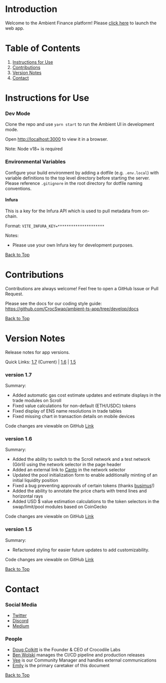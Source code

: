 <a id='top'></a>

# Introduction

Welcome to the Ambient Finance platform! Please [click here](https://ambient.finance/) to launch the web app.

# Table of Contents

1. [Instructions for Use](#instructions-for-use)
2. [Contributions](#contributions)
3. [Version Notes](#version-notes)
4. [Contact](#contact)

# Instructions for Use

### Dev Mode

Clone the repo and use `yarn start` to run the Ambient UI in development mode.

Open [http://localhost:3000](http://localhost:3000) to view it in a browser.

Note: Node v18+ is required

### Environmental Variables

Configure your build environment by adding a dotfile (e.g. `.env.local`) with variable definitions to the top level directory before starting the server. Please reference `.gitignore` in the root directory for dotfile naming conventions.


#### Infura

This is a key for the Infura API which is used to pull metadata from on-chain.

Format: `VITE_INFURA_KEY=*********************`

Notes:

-   Please use your own Infura key for development purposes.

[Back to Top](#top)

# Contributions

Contributions are always welcome! Feel free to open a GitHub Issue or Pull Request.

Please see the docs for our coding style guide: https://github.com/CrocSwap/ambient-ts-app/tree/develop/docs

[Back to Top](#top)

# Version Notes

Release notes for app versions.

Quick Links: [1.7](#version-17) (Current) | [1.6](#version-16) | [1.5](#version-15)

### version 1.7

Summary:

-   Added automatic gas cost estimate updates and estimate displays in the trade modules on Scroll
-   Fixed value calculations for non-default (ETH/USDC) tokens
-   Fixed display of ENS name resolutions in trade tables
-   Fixed missing chart in transaction details on mobile devices

Code changes are viewable on GitHub [Link](https://github.com/CrocSwap/ambient-ts-app/pull/3269)

### version 1.6

Summary:

-   Added the ability to switch to the Scroll network and a test network (Görli) using the network selector in the page header
-   Added an external link to [Canto](https://beta.canto.io/lp) in the network selector
-   Updated the pool initialization form to enable additionally minting of an initial liquidity position
-   Fixed a bug preventing approvals of certain tokens (thanks [busimus](https://github.com/busimus)!)
-   Added the ability to annotate the price charts with trend lines and horizontal rays
-   Added USD $ value estimation calculations to the token selectors in the swap/limit/pool modules based on CoinGecko

Code changes are viewable on GitHub [Link](https://github.com/CrocSwap/ambient-ts-app/pull/3225)

### version 1.5

Summary:

-   Refactored styling for easier future updates to add customizability.

Code changes are viewable on GitHub [Link](https://github.com/CrocSwap/ambient-ts-app/pull/3039)

[Back to Top](#top)

# Contact

### Social Media

-   [Twitter](https://x.com/ambient_finance 'Ambient Finance on Twitter')
-   [Discord](https://discord.com/invite/ambient-finance 'Ambient Finance on Discord')
-   [Medium](https://crocswap.medium.com/ 'Crocodile Labs on Medium')

### People

-   [Doug Colkitt](mailto:doug@crocodilelabs.io 'email Doug') is the Founder & CEO of Crocodile Labs
-   [Ben Wolski](mailto:ben@crocodilelabs.io 'email Ben') manages the CI/CD pipeline and production releases
-   [Vee](mailto:vee@crocodilelabs.io 'email Vee') is our Community Manager and handles external communications
-   [Emily](mailto:emily@crocodilelabs.io 'email Emily') is the primary caretaker of this document

[Back to Top](#top)
